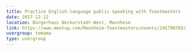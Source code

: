 ```yaml
---
title: Practice English-language public speaking with Toastmasters
date: 2017-12-12
location: Bürgerhaus Neckarstadt-West, Mannheim
link: https://www.meetup.com/Mannheim-Toastmasters/events/245790765/
usergroup: tomama
type: usergroup
---
```

